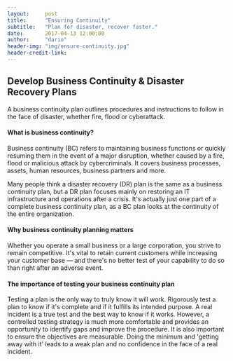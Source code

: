 ```yaml
---
layout:     post
title:      "Ensuring Continuity"
subtitle:   "Plan for disaster, recover faster."
date:       2017-04-13 12:00:00
author:     "dario"
header-img: "img/ensure-continuity.jpg"
header-credit-link:
---
```


## Develop Business Continuity & Disaster Recovery Plans
A business continuity plan outlines procedures and instructions to follow in the face of disaster, whether fire, flood or cyberattack.

#### What is business continuity?
Business continuity (BC) refers to maintaining business functions or quickly resuming them in the event of a major disruption, whether caused by a fire, flood or malicious attack by cybercriminals. It covers business processes, assets, human resources, business partners and more.

Many people think a disaster recovery (DR) plan is the same as a business continuity plan, but a DR plan focuses mainly on restoring an IT infrastructure and operations after a crisis. It's actually just one part of a complete business continuity plan, as a BC plan looks at the continuity of the entire organization.

#### Why business continuity planning matters

Whether you operate a small business or a large corporation, you strive to remain competitive. It's vital to retain current customers while increasing your customer base — and there's no better test of your capability to do so than right after an adverse event.

#### The importance of testing your business continuity plan

Testing a plan is the only way to truly know it will work. Rigorously test a plan to know if it's complete and if it fulfills its intended purpose. A real incident is a true test and the best way to know if it works. However, a controlled testing strategy is much more comfortable and provides an opportunity to identify gaps and improve the procedure. It is also important to ensure the objectives are measurable. Doing the minimum and 'getting away with it' leads to a weak plan and no confidence in the face of a real incident.
